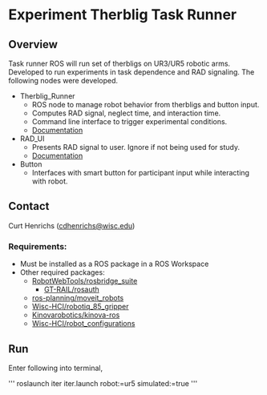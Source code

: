 # Experiment Therblig Task Runner

##  Overview
Task runner ROS will run set of therbligs on UR3/UR5 robotic arms. Developed to
run experiments in task dependence and RAD signaling. The following nodes were
developed.

* Therblig_Runner
  * ROS node to manage robot behavior from therbligs and button input.
  * Computes RAD signal, neglect time, and interaction time.
  * Command line interface to trigger experimental conditions.
  * [Documentation](/Experiments.md)
* RAD_UI
  * Presents RAD signal to user. Ignore if not being used for study.
  * [Documentation](/rad_ui/README.md)
* Button
  * Interfaces with smart button for participant input while interacting with robot.

## Contact
Curt Henrichs (cdhenrichs@wisc.edu)

### Requirements:
- Must be installed as a ROS package in a ROS Workspace
- Other required packages:
  - [RobotWebTools/rosbridge_suite](https://github.com/RobotWebTools/rosbridge_suite)
    - [GT-RAIL/rosauth](https://github.com/GT-RAIL/rosauth)
  - [ros-planning/moveit_robots](https://github.com/ros-planning/moveit_robots)
  - [Wisc-HCI/robotiq_85_gripper](https://github.com/Wisc-HCI/robotiq_85_gripper)
  - [Kinovarobotics/kinova-ros](https://github.com/Kinovarobotics/kinova-ros)
  - [Wisc-HCI/robot_configurations](https://github.com/Wisc-HCI/robot_configurations)

## Run
Enter following into terminal,

'''
roslaunch iter iter.launch robot:=ur5 simulated:=true
'''

